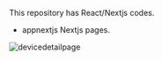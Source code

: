 This repository has React/Nextjs codes.

* appnextjs
Nextjs pages.

![devicedetailpage](https://github.com/user-attachments/assets/88a94235-ed22-4cfd-b066-005616d053bd)


